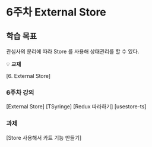 # 6주차 External Store

## 학습 목표

관심사의 분리에 따라 Store 를 사용해 상태관리를 할 수 있다.

💡 **교재**

[6.  External Store]

### 6주차 강의

[External Store]
[TSyringe]
[Redux 따라하기]
[usestore-ts]

### 과제

[Store 사용해서 카트 기능 만들기]